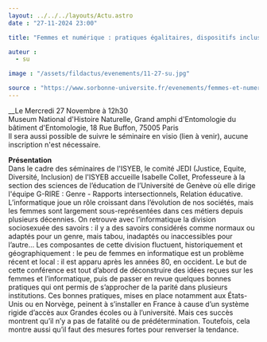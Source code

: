 ```yaml
---
layout: ../../../layouts/Actu.astro
date : "27-11-2024 23:00"

title: "Femmes et numérique : pratiques égalitaires, dispositifs inclusifs"

auteur :
  - su

image : "/assets/fildactus/evenements/11-27-su.jpg"

source : "https://www.sorbonne-universite.fr/evenements/femmes-et-numerique-pratiques-egalitaires-dispositifs-inclusifs"
---
```


__Le Mercredi 27 Novembre à 12h30  
Museum National d'Histoire Naturelle, Grand amphi d'Entomologie du bâtiment d'Entomologie, 18 Rue Buffon, 75005 Paris  
Il sera aussi possible de suivre le séminaire en visio (lien à venir), aucune inscription n'est nécessaire.

__Présentation__  
Dans le cadre des séminaires de l'ISYEB, le comité JEDI (Justice, Equite, Diversité, Inclusion) de l'ISYEB accueille Isabelle Collet, Professeure à la section des sciences de l’éducation de l’Université de Genève où elle dirige l'équipe G-RIRE : Genre - Rapports intersectionnels, Relation éducative.  
L’informatique joue un rôle croissant dans l’évolution de nos sociétés, mais les femmes sont largement sous-représentées dans ces métiers depuis plusieurs décennies. On retrouve avec l’informatique la division sociosexuée des savoirs : il y a des savoirs considérés comme normaux ou adaptés pour un genre, mais tabou, inadaptés ou inaccessibles pour l’autre… Les composantes de cette division fluctuent, historiquement et géographiquement : le peu de femmes en informatique est un problème récent et local : il est apparu après les années 80, en occident. Le but de cette conférence est tout d’abord de déconstruire des idées reçues sur les femmes et l’informatique, puis de passer en revue quelques bonnes pratiques qui ont permis de s’approcher de la parité dans plusieurs institutions. Ces bonnes pratiques, mises en place notamment aux États-Unis ou en Norvège, peinent à s’installer en France à cause d’un système rigide d’accès aux Grandes écoles ou à l’université. Mais ces succès montrent qu’il n’y a pas de fatalité ou de prédétermination. Toutefois, cela montre aussi qu’il faut des mesures fortes pour renverser la tendance.

